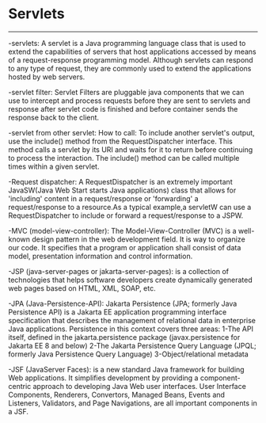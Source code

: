 # Servlets
____________________________________________

-servlets:
	A servlet is a Java programming language class that is used to extend the capabilities 
	of servers that host applications accessed by means of a request-response programming model. 
	Although servlets can respond to any type of request, they are commonly used to extend 
	the applications hosted by web servers.

-servlet filter:
	Servlet Filters are pluggable java components that we can use to intercept and process 
	requests before they are sent to servlets and response after servlet code is finished 
	and before container sends the response back to the client.

-servlet from other servlet:
	How to call: 
	To include another servlet's output, use the include() method from the RequestDispatcher interface. 
	This method calls a servlet by its URI and waits for it to return before continuing to process 
	the interaction. The include() method can be called multiple times within a given servlet.

-Request dispatcher:
	A RequestDispatcher is an extremely important JavaSW(Java Web Start starts Java applications) 
	class that allows for 'including' content in a request/response or 'forwarding' a request/response 
	to a resource.As a typical example,a servletW can use a RequestDispatcher to include or 
	forward a request/response to a JSPW.
	  
-MVC (model-view-controller):
	The Model-View-Controller (MVC) is a well-known design pattern in the web development field. 
	It is way to organize our code. It specifies that a program or application shall consist of 
	data model, presentation information and control information.
	
-JSP (java-server-pages or jakarta-server-pages):
	is a collection of technologies that helps software developers create dynamically generated 
	web pages based on HTML, XML, SOAP, etc.
	
-JPA (Java-Persistence-API):
	Jakarta Persistence (JPA; formerly Java Persistence API) is a Jakarta EE application programming 
	interface specification that describes the management of relational data in enterprise Java 
	applications.
	Persistence in this context covers three areas:
	1-The API itself, defined in the jakarta.persistence package (javax.persistence for Jakarta EE 8 and below)
	2-The Jakarta Persistence Query Language (JPQL; formerly Java Persistence Query Language)
	3-Object/relational metadata

-JSF (JavaServer Faces):
	is a new standard Java framework for building Web applications. It simplifies development by providing a 
	component-centric approach to developing Java Web user interfaces.
	User Interface Components, Renderers, Convertors, Managed Beans, Events and Listeners, Validators, 
	and Page Navigations, are all important components in a JSF.


